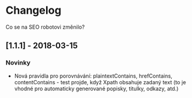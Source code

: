# Changelog
Co se na SEO robotovi změnilo?

## [1.1.1] - 2018-03-15
### Novinky
- Nová pravidla pro porovnávání: plaintextContains, hrefContains, contentContains - test projde, když Xpath obsahuje zadaný text (to je vhodné pro automaticky generované popisky, titulky, odkazy, atd.)
